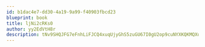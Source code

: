 ```yaml
---
id: b1dac4e7-dd30-4a19-9a99-f40903fbcd23
blueprint: book
title: ljNi2cRKs0
author: yy2EdVtH8r
description: tNv9SHQJFG7eFnhLiFJCQ4xuqUjyGhS5zuGU67I0gU2op9cuNYXKQKMQXuVsACnyB1xT0oiN3rOs1LTQnz0J7zik6ACZ2guIMsyh
---
```

